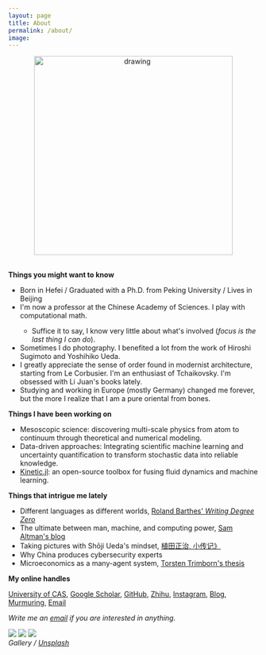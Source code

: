 ```yaml
---
layout: page
title: About
permalink: /about/
image: 
---
```


<div align="center">
  <img src="../images/xiao.jpg" alt="drawing" width="400"/>
</div>

<br/>

**Things you might want to know**
<ul>
  <li>Born in Hefei / Graduated with a Ph.D. from Peking University / Lives in Beijing</li>
  <li>I'm now a professor at the Chinese Academy of Sciences. I play with computational math.</li>
  <ul>
    <li>Suffice it to say, I know very little about what's involved (<i>focus is the last thing I can do</i>).</li>
  </ul>
  <li>Sometimes I do photography. I benefited a lot from the work of Hiroshi Sugimoto and Yoshihiko Ueda.</li>
  <li>I greatly appreciate the sense of order found in modernist architecture, starting from Le Corbusier.
      I'm an enthusiast of Tchaikovsky. I'm obsessed with Li Juan's books lately.</li>
  <li>Studying and working in Europe (mostly Germany) changed me forever, but the more I realize that I am
      a pure oriental from bones.</li>
</ul>

**Things I have been working on**
<ul>
  <li>Mesoscopic science: discovering multi-scale physics from atom to continuum through theoretical and
      numerical modeling.</li>
  <li>Data-driven approaches: Integrating scientific machine learning and uncertainty quantification to
      transform stochastic data into reliable knowledge.</li>
  <li><a href="https://github.com/vavrines/Kinetic.jl">Kinetic.jl</a>: an open-source toolbox for fusing
      fluid dynamics and machine learning.</li>
</ul>

**Things that intrigue me lately**
<ul>
  <li>Different languages as different worlds, <a href="https://en.wikipedia.org/wiki/Writing_Degree_Zero">
    Roland Barthes' <i>Writing Degree Zero</i></a></li>
  <li>The ultimate between man, machine, and computing power, <a href="https://ia.samaltman.com/">Sam
    Altman's blog</a></li>
  <li>Taking pictures with Shōji Ueda's mindset, <a
    href="https://placartphoto.com/book/4067/warabe_goyomi_-_children_the_year_around">植田正治,
    小传记》</a></li>
  <li>Why China produces cybersecurity experts</li>
  <li>Microeconomics as a many-agent system, <a
    href="https://publications.rwth-aachen.de/record/712359/files/712359.pdf">Torsten Trimborn's
    thesis</a></li>
</ul>

**My online handles**

<a href="https://people.ucas.edu.cn/~txiao">University of CAS</a>, <a
    href="https://scholar.google.com/citations?user=wFTQeXwAAAAJ&hl=en">Google Scholar</a>, <a
    href="https://github.com/vavrines">GitHub</a>, <a
    href="https://www.zhihu.com/people/xiao-tian-bai">Zhihu</a>, <a
    href="https://www.instagram.com/vavrines/">Instagram</a>, <a
    href="https://xiaotianbai.com/blog/">Blog</a>, <a
    href="https://txiao.notion.site/Murmur-d24064bcbd09468096349055ffa0439d">Murmuring</a>, <a
    href="mailto:tianbaixiao@gmail.com">Email</a>

_Write me an <a href='mailto:i@xiaotianbai.com'>email</a> if you are interested in anything._

<div class="gallery-box">
  <div class="gallery">
    <img src="/images/sea.jpg" loading="lazy">
    <img src="/images/sunflower.jpg" loading="lazy">
    <img src="/images/fish.jpg" loading="lazy">
  </div>
  <em>Gallery / <a href="https://unsplash.com/" target="_blank">Unsplash</a></em>
</div>